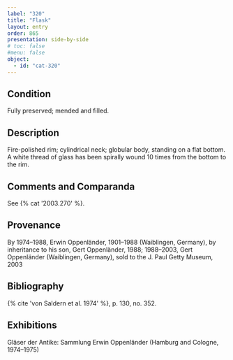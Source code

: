 ```yaml
---
label: "320"
title: "Flask"
layout: entry
order: 865
presentation: side-by-side
# toc: false
#menu: false 
object:
  - id: "cat-320"
---
```


## Condition

Fully preserved; mended and filled.

## Description

Fire-polished rim; cylindrical neck; globular body, standing on a flat bottom. A white thread of glass has been spirally wound 10 times from the bottom to the rim.

## Comments and Comparanda

See {% cat '2003.270' %}.

## Provenance

By 1974–1988, Erwin Oppenländer, 1901–1988 (Waiblingen, Germany), by inheritance to his son, Gert Oppenländer, 1988; 1988–2003, Gert Oppenländer (Waiblingen, Germany), sold to the J. Paul Getty Museum, 2003

## Bibliography

{% cite 'von Saldern et al. 1974' %}, p. 130, no. 352.

## Exhibitions

Gläser der Antike: Sammlung Erwin Oppenländer (Hamburg and Cologne, 1974–1975)
